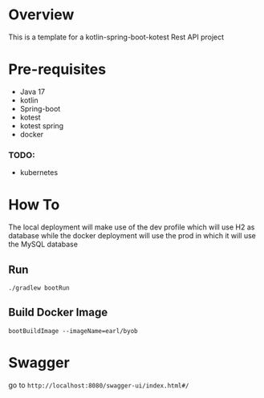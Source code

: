 # Overview

This is a template for a kotlin-spring-boot-kotest Rest API project


# Pre-requisites
- Java 17
- kotlin
- Spring-boot
- kotest
- kotest spring
- docker
### TODO:
- kubernetes


# How To
 The local deployment will make use of the dev profile which will use H2 as database while the docker 
 deployment will use the prod in which it will use the MySQL database
## Run
```
./gradlew bootRun
```

## Build Docker Image
```agsl
bootBuildImage --imageName=earl/byob
```

# Swagger
go to `http://localhost:8080/swagger-ui/index.html#/`
